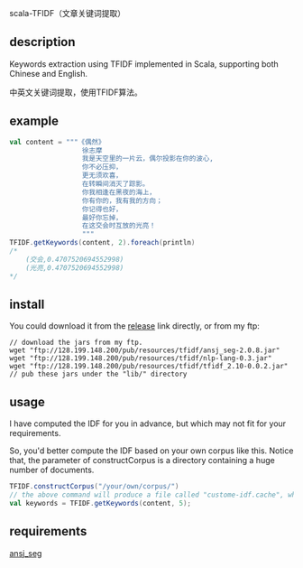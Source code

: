 scala-TFIDF（文章关键词提取）

## description
Keywords extraction using TFIDF implemented in Scala, supporting both Chinese and English. 

中英文关键词提取，使用TFIDF算法。

## example
```scala
val content = """《偶然》
                  徐志摩
                  我是天空里的一片云，偶尔投影在你的波心,
                  你不必压抑，
                  更无须欢喜，
                  在转瞬间消灭了踪影。
                  你我相逢在黑夜的海上，
                  你有你的，我有我的方向；
                  你记得也好，
                  最好你忘掉，
                  在这交会时互放的光亮！
                  """
TFIDF.getKeywords(content, 2).foreach(println)
/*
    (交会,0.4707520694552998)
    (光亮,0.4707520694552998)
*/
```

## install
You could download it from the [release](https://github.com/HelloCodeMing/scala-tfidf/releases/) link directly, or from my ftp:
```
// download the jars from my ftp.
wget "ftp://128.199.148.200/pub/resources/tfidf/ansj_seg-2.0.8.jar"
wget "ftp://128.199.148.200/pub/resources/tfidf/nlp-lang-0.3.jar"
wget "ftp://128.199.148.200/pub/resources/tfidf/tfidf_2.10-0.0.2.jar"
// pub these jars under the "lib/" directory

```
## usage
I have computed the IDF for you in advance, but which may not fit for your requirements.

So, you'd better compute the IDF based on your own corpus like this.
Notice that, the parameter of constructCorpus is a directory containing a huge number of documents.

```scala
TFIDF.constructCorpus("/your/own/corpus/")
// the above command will produce a file called "custome-idf.cache", which is the serialized data of IDF.
val keywords = TFIDF.getKeywords(content, 5);
```

## requirements
[ansj_seg](https://github.com/NLPchina/ansj_seg)
